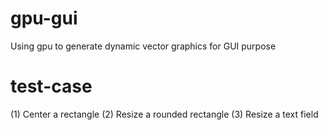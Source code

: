 # gpu-gui
Using gpu to generate dynamic vector graphics for GUI purpose

# test-case

(1) Center a rectangle
(2) Resize a rounded rectangle
(3) Resize a text field
